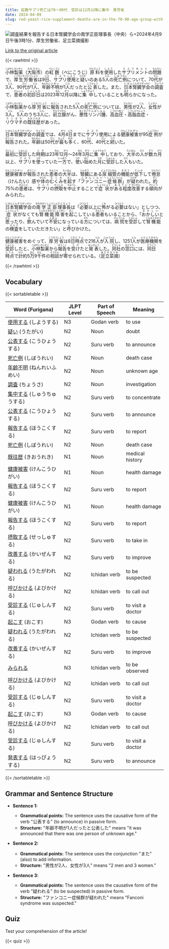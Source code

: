 ```yaml
---
title: 紅麴サプリ死亡は70～90代　受診は12月以降に集中　厚労省
date: 2024-04-09
slug: red-yeast-rice-supplement-deaths-are-in-the-70-90-age-group-with-medical-consultations-concentrated-after-december-according-to-the-ministry-of-health-labour-and-welfare
---
```


![調査結果を報告する日本腎臓学会の南学正臣理事長（中央）ら=2024年4月9日午後3時1分、厚生労働省、足立菜摘撮影](https://www.asahicom.jp/imgopt/img/bdb77d40c9/comm_L/AS20240409002527.jpg "調査結果を報告する日本腎臓学会の南学正臣理事長（中央）ら=2024年4月9日午後3時1分、厚生労働省、足立菜摘撮影")

[Link to the original article](https://asahi.com/articles/ASS49212MS49UTFL00DM.html?iref=comtop_7_02)

{{< rawhtml >}}
<p><ruby>小林製薬<rt>こばやしせいやく</rt></ruby>（<ruby>大阪市<rt>おおさかし</rt></ruby>）の<ruby>紅麴<rt>べにこうじ</rt></ruby>（<ruby>べにこうじ</rt>）<ruby>原料<rt>げんりょう</rt></ruby>を<ruby>使用<rt>しよう</rt></ruby>した<ruby>サプリメント<rt>さぷりめんと</rt></ruby>の<ruby>問題<rt>もんだい</rt></ruby>で、<ruby>厚生労働省<rt>こうせいろうどうしょう</rt></ruby>は9<ruby>日<rt>にち</rt></ruby>、<ruby>サプリ<rt>さぷり</rt></ruby><ruby>使用<rt>しよう</rt></ruby>と<ruby>疑<rt>うたが</rt></ruby>いのある5<ruby>人<rt>にん</rt></ruby>の<ruby>死亡<rt>しぼう</rt></ruby><ruby>例<rt>れい</rt></ruby>について、70<ruby>代<rt>だい</rt></ruby>が3<ruby>人<rt>にん</rt></ruby>、90<ruby>代<rt>だい</rt></ruby>が1<ruby>人<rt>にん</rt></ruby>、<ruby>年齢<rt>ねんれい</rt></ruby><ruby>不明<rt>ふめい</rt></ruby>が1<ruby>人<rt>にん</rt></ruby>だったと<ruby>公表<rt>こうひょう</rt></ruby>した。また、<ruby>日本<rt>にほん</rt></ruby><ruby>腎臓<rt>じんぞう</rt></ruby><ruby>学会<rt>がっかい</rt></ruby>の<ruby>調査<rt>ちょうさ</rt></ruby>で、<ruby>患者<rt>かんじゃ</rt></ruby>の<ruby>初診日<rt>しょしんび</rt></ruby>は2023<ruby>年<rt>ねん</rt></ruby>12<ruby>月<rt>がつ</rt></ruby>以降に<ruby>集中<rt>しゅうちゅう</rt></ruby>していることも<ruby>明<rt>あき</rt></ruby>らかになった。</p>

<p><ruby>小林製薬<rt>こばやしせいやく</rt></ruby>から<ruby>厚労省<rt>こうろうしょう</rt></ruby>に<ruby>報告<rt>ほうこく</rt></ruby>された5<ruby>人<rt>にん</rt></ruby>の<ruby>死亡<rt>しぼう</rt></ruby><ruby>例<rt>れい</rt></ruby>については、<ruby>男性<rt>だんせい</rt></ruby>が2<ruby>人<rt>にん</rt></ruby>、<ruby>女性<rt>じょせい</rt></ruby>が3<ruby>人<rt>にん</rt></ruby>。5<ruby>人<rt>にん</rt></ruby>のうち3<ruby>人<rt>にん</rt></ruby>に、<ruby>前立腺<rt>ぜんりつせん</rt></ruby>がん、<ruby>悪性<rt>あくせい</rt></ruby><ruby>リンパ腫<rt>りんぱしゅん</rt></ruby>、<ruby>高血圧<rt>こうけつあつ</rt></ruby>・<ruby>高脂血症<rt>こうしけつしょう</rt></ruby>・<ruby>リウマチ<rt>りうまち</rt></ruby>の<ruby>既往歴<rt>きおうれき</rt></ruby>があった。</p>

<p><ruby>日本腎臓学会<rt>にほんじんぞうがっかい</rt></ruby>の<ruby>調査<rt>ちょうさ</rt></ruby>では、4<ruby>月<rt>がつ</rt></ruby>4<ruby>日<rt>にち</rt></ruby>までに<ruby>サプリ<rt>さぷり</rt></ruby>使用による<ruby>健康<rt>けんこう</rt></ruby><ruby>被害<rt>ひがい</rt></ruby>が95<ruby>症例<rt>しょうれい</rt></ruby>が<ruby>報告<rt>ほうこく</rt></ruby>された。<ruby>年齢<rt>ねんれい</rt></ruby>は50<ruby>代<rt>だい</rt></ruby>が<ruby>最<rt>もっと</rt></ruby>も<ruby>多<rt>おお</rt></ruby>く、60<ruby>代<rt>だい</rt></ruby>、40<ruby>代<rt>だい</rt></ruby>と<ruby>続<rt>つづ</rt></ruby>いた。</p>

<p><ruby>最初<rt>さいしょ</rt></ruby>に<ruby>受診<rt>じゅしん</rt></ruby>した<ruby>時期<rt>じき</rt></ruby>は23<ruby>年<rt>ねん</rt></ruby>12<ruby>月<rt>がつ</rt></ruby>～24<ruby>年<rt>ねん</rt></ruby>3<ruby>月<rt>がつ</rt></ruby>に<ruby>集中<rt>しゅうちゅう</rt></ruby>しており、<ruby>大半<rt>たいはん</rt></ruby>の<ruby>人<rt>ひと</rt></ruby>が<ruby>数<rt>すう</rt></ruby>カ<ruby>月<rt>げつ</rt></ruby>以上、<ruby>サプリ<rt>さぷり</rt></ruby>を<ruby>使<rt>つか</rt></ruby>っていた<ruby>一方<rt>いっぽう</rt></ruby>で、<ruby>使<rt>つか</rt></ruby>い<ruby>始<rt>はじ</rt></ruby>めた<ruby>月<rt>つき</rt></ruby>に<ruby>受診<rt>じゅしん</rt></ruby>した<ruby>人<rt>ひと</rt></ruby>もいた。</p>

<p><ruby>健康<rt>けんこう</rt></ruby><ruby>被害<rt>ひがい</rt></ruby>が<ruby>報告<rt>ほうこく</rt></ruby>された<ruby>患者<rt>かんじゃ</rt></ruby>の<ruby>大半<rt>たいはん</rt></ruby>は、<ruby>腎臓<rt>じんぞう</rt></ruby>にある<ruby>尿<rt>にょう</rt></ruby><ruby>細管<rt>さいかん</rt></ruby>の<ruby>機能<rt>きのう</rt></ruby>が<ruby>低下<rt>ていか</rt></ruby>して<ruby>倦怠<rt>けんたい</rt></ruby>（けんたい）感や<ruby>体<rt>からだ</rt></ruby>の<ruby>むくみ<rt>むくみ</rt></ruby>を<ruby>起<rt>おこ</rt></ruby>す「<ruby>ファンコニー<rt>ふぁんこんいー</rt></ruby><ruby>症候群<rt>しょうこうぐん</rt></ruby>」が<ruby>疑<rt>うたが</rt></ruby>われた。<ruby>約<rt>やく</rt></ruby>75%の<ruby>患者<rt>かんじゃ</rt></ruby>は、<ruby>サプリ<rt>さぷり</rt></ruby>の<ruby>摂取<rt>せっしゅ</rt></ruby>を<ruby>中止<rt>ちゅうし</rt></ruby>することで<ruby>症状<rt>しょうじょう</rt></ruby>が<ruby>ある程度<rt>あるていど</rt></ruby><ruby>改善<rt>かいぜん</rt></ruby>する<ruby>傾向<rt>けいこう</rt></ruby>がみられた。</p>

<p><ruby>日本腎臓学会<rt>にほんじんぞうがっかい</rt></ruby>の<ruby>南学正臣<rt>みなみがくしょうしん</rt></ruby><ruby>理事長<rt>りじちょう</rt></ruby>は「<ruby>必要<rt>ひつよう</rt></ruby>以上に<ruby>怖<rt>こわ</rt></ruby>がる<ruby>必要<rt>ひつよう</rt></ruby>はない」としつつ、<ruby>症状<rt>しょうじょう</rt></ruby>がなくても<ruby>腎機能障害<rt>じんのうきのうしょうがい</rt></ruby>を<ruby>起<rt>おこ</rt></ruby>こしている<ruby>患者<rt>かんじゃ</rt></ruby>もいることから、「<ruby>おかしい<rt>おかしい</rt></ruby>と<ruby>思<rt>おも</rt></ruby>ったり、<ruby>飲<rt>の</rt></ruby>んでいて<ruby>不安<rt>ふあん</rt></ruby>になっている<ruby>方<rt>かた</rt></ruby>については、<ruby>病院<rt>びょういん</rt></ruby>を<ruby>受診<rt>じゅしん</rt></ruby>して<ruby>腎機能<rt>じんのうきのう</rt></ruby>の<ruby>検査<rt>けんさ</rt></ruby>をしていただきたい」と<ruby>呼<rt>よ</rt></ruby>びかけた。</p>

<p><ruby>健康<rt>けんこう</rt></ruby><ruby>被害<rt>ひがい</rt></ruby>をめぐって、<ruby>厚労省<rt>こうろうしょう</rt></ruby>は8<ruby>日<rt>にち</rt></ruby><ruby>時点<rt>じてん</rt></ruby>で216<ruby>人<rt>にん</rt></ruby>が<ruby>入院<rt>にゅういん</rt></ruby>し、1251<ruby>人<rt>にん</rt></ruby>が<ruby>医療機関<rt>いりょうきかん</rt></ruby>を<ruby>受診<rt>じゅしん</rt></ruby>したと、<ruby>小林製薬<rt>こばやしせいやく</rt></ruby>から<ruby>報告<rt>ほうこく</rt></ruby>を<ruby>受け<rt>うけ</rt></ruby>たと<ruby>発表<rt>はっぴょう</rt></ruby>した。<ruby>同社<rt>どうしゃ</rt></ruby>の<ruby>窓口<rt>まどぐち</rt></ruby>には、<ruby>同日<rt>どうじつ</rt></ruby><ruby>時点<rt>じてん</rt></ruby>で<ruby>計<rt>けい</rt></ruby>約5<ruby>万<rt>まん</rt></ruby>9<ruby>千<rt>せん</rt></ruby>件の<ruby>相談<rt>そうだん</rt></ruby>が<ruby>寄<rt>よ</rt></ruby>せられている。（<ruby>足立菜摘<rt>あだちなつみ</rt></ruby>）</p>
{{< /rawhtml >}}

## Vocabulary


{{< sortabletable >}}

| Word (Furigana) | JLPT Level | Part of Speech | Meaning |
|------------------|------------|---------------|---------|
|[使用する](https://jisho.org/search/%E4%BD%BF%E7%94%A8%E3%81%99%E3%82%8B) (しようする)| N3 | Godan verb | to use |
|[疑い](https://jisho.org/search/%E7%96%91%E3%81%84) (うたがい)| N2 | Noun | doubt |
|[公表する](https://jisho.org/search/%E5%85%AC%E8%A1%A8%E3%81%99%E3%82%8B) (こうひょうする)| N2 | Suru verb | to announce |
|[死亡例](https://jisho.org/search/%E6%AD%BB%E4%BA%A1%E4%BE%8B) (しぼうれい)| N2 | Noun | death case |
|[年齢不明](https://jisho.org/search/%E5%B9%B4%E9%BD%A2%E4%B8%8D%E6%98%8E) (ねんれいふめい)| N2 | Noun | unknown age |
|[調査](https://jisho.org/search/%E8%AA%BF%E6%9F%BB) (ちょうさ)| N2 | Noun | investigation |
|[集中する](https://jisho.org/search/%E9%9B%86%E4%B8%AD%E3%81%99%E3%82%8B) (しゅうちゅうする)| N2 | Suru verb | to concentrate |
|[公表する](https://jisho.org/search/%E5%85%AC%E8%A1%A8%E3%81%99%E3%82%8B) (こうひょうする)| N2 | Suru verb | to announce |
|[報告する](https://jisho.org/search/%E5%A0%B1%E5%91%8A%E3%81%99%E3%82%8B) (ほうこくする)| N2 | Suru verb | to report |
|[死亡例](https://jisho.org/search/%E6%AD%BB%E4%BA%A1%E4%BE%8B) (しぼうれい)| N2 | Noun | death case |
|[既往歴](https://jisho.org/search/%E6%97%A2%E5%BE%80%E6%AD%B4) (きおうれき)| N1 | Noun | medical history |
|[健康被害](https://jisho.org/search/%E5%81%A5%E5%BA%B7%E8%A2%AB%E5%AE%B3) (けんこうひがい)| N1 | Noun | health damage |
|[報告する](https://jisho.org/search/%E5%A0%B1%E5%91%8A%E3%81%99%E3%82%8B) (ほうこくする)| N2 | Suru verb | to report |
|[健康被害](https://jisho.org/search/%E5%81%A5%E5%BA%B7%E8%A2%AB%E5%AE%B3) (けんこうひがい)| N1 | Noun | health damage |
|[報告する](https://jisho.org/search/%E5%A0%B1%E5%91%8A%E3%81%99%E3%82%8B) (ほうこくする)| N2 | Suru verb | to report |
|[摂取する](https://jisho.org/search/%E6%91%82%E5%8F%96%E3%81%99%E3%82%8B) (せっしゅする)| N2 | Suru verb | to take in |
|[改善する](https://jisho.org/search/%E6%94%B9%E5%96%84%E3%81%99%E3%82%8B) (かいぜんする)| N2 | Suru verb | to improve |
|[疑われる](https://jisho.org/search/%E7%96%91%E3%82%8F%E3%82%8C%E3%82%8B) (うたがわれる)| N2 | Ichidan verb | to be suspected |
|[呼びかける](https://jisho.org/search/%E5%91%BC%E3%81%B3%E3%81%8B%E3%81%91%E3%82%8B) (よびかける)| N2 | Ichidan verb | to call out |
|[受診する](https://jisho.org/search/%E5%8F%97%E8%A8%BA%E3%81%99%E3%82%8B) (じゅしんする)| N2 | Suru verb | to visit a doctor |
|[起こす](https://jisho.org/search/%E8%B5%B7%E3%81%93%E3%81%99) (おこす)| N3 | Godan verb | to cause |
|[疑われる](https://jisho.org/search/%E7%96%91%E3%82%8F%E3%82%8C%E3%82%8B) (うたがわれる)| N2 | Ichidan verb | to be suspected |
|[改善する](https://jisho.org/search/%E6%94%B9%E5%96%84%E3%81%99%E3%82%8B) (かいぜんする)| N2 | Suru verb | to improve |
|[みられる](https://jisho.org/search/%E3%81%BF%E3%82%89%E3%82%8C%E3%82%8B)| N3 | Ichidan verb | to be observed |
|[呼びかける](https://jisho.org/search/%E5%91%BC%E3%81%B3%E3%81%8B%E3%81%91%E3%82%8B) (よびかける)| N2 | Ichidan verb | to call out |
|[受診する](https://jisho.org/search/%E5%8F%97%E8%A8%BA%E3%81%99%E3%82%8B) (じゅしんする)| N2 | Suru verb | to visit a doctor |
|[起こす](https://jisho.org/search/%E8%B5%B7%E3%81%93%E3%81%99) (おこす)| N3 | Godan verb | to cause |
|[呼びかける](https://jisho.org/search/%E5%91%BC%E3%81%B3%E3%81%8B%E3%81%91%E3%82%8B) (よびかける)| N2 | Ichidan verb | to call out |
|[受診する](https://jisho.org/search/%E5%8F%97%E8%A8%BA%E3%81%99%E3%82%8B) (じゅしんする)| N2 | Suru verb | to visit a doctor |
|[発表する](https://jisho.org/search/%E7%99%BA%E8%A1%A8%E3%81%99%E3%82%8B) (はっぴょうする)| N2 | Suru verb | to announce |

{{< /sortabletable >}}


## Grammar and Sentence Structure

- **Sentence 1:**
    - **Grammatical points:** The sentence uses the causative form of the verb "公表する" (to announce) in passive form.
    - **Structure:** "年齢不明が1人だったと公表した" means "it was announced that there was one person of unknown age."

- **Sentence 2:**
    - **Grammatical points:** The sentence uses the conjunction "また" (also) to add information.
    - **Structure:** "男性が2人、女性が3人" means "2 men and 3 women."

- **Sentence 3:**
    - **Grammatical points:** The sentence uses the causative form of the verb "疑われる" (to be suspected) in passive form.
    - **Structure:** "ファンコニー症候群が疑われた" means "Fanconi syndrome was suspected."

## Quiz

Test your comprehension of the article!

{{< quiz >}}